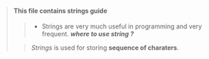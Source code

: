 > #### This file contains strings guide
>
>> - Strings are very much useful in programming and very frequent.
> ***where to use string ?***
>
>>  *Strings* is used for storing **sequence of charaters**.
